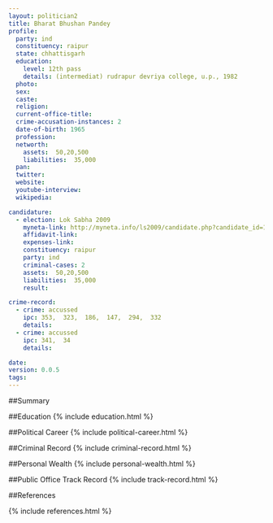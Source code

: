 ```yaml
---
layout: politician2
title: Bharat Bhushan Pandey
profile: 
  party: ind
  constituency: raipur
  state: chhattisgarh
  education: 
    level: 12th pass
    details: (intermediat) rudrapur devriya college, u.p., 1982
  photo: 
  sex: 
  caste: 
  religion: 
  current-office-title: 
  crime-accusation-instances: 2
  date-of-birth: 1965
  profession: 
  networth: 
    assets:  50,20,500
    liabilities:  35,000
  pan: 
  twitter: 
  website: 
  youtube-interview: 
  wikipedia: 

candidature: 
  - election: Lok Sabha 2009
    myneta-link: http://myneta.info/ls2009/candidate.php?candidate_id=114
    affidavit-link: 
    expenses-link: 
    constituency: raipur 
    party: ind
    criminal-cases: 2
    assets:  50,20,500
    liabilities:  35,000
    result:  

crime-record: 
  - crime: accussed
    ipc: 353,  323,  186,  147,  294,  332
    details:    
  - crime: accussed
    ipc: 341,  34
    details:    

date: 
version: 0.0.5
tags: 
---
```

##Summary


##Education
{% include education.html %}


##Political Career
{% include political-career.html %}


##Criminal Record
{% include criminal-record.html %}


##Personal Wealth
{% include personal-wealth.html %}


##Public Office Track Record
{% include track-record.html %}


##References


{% include references.html %}